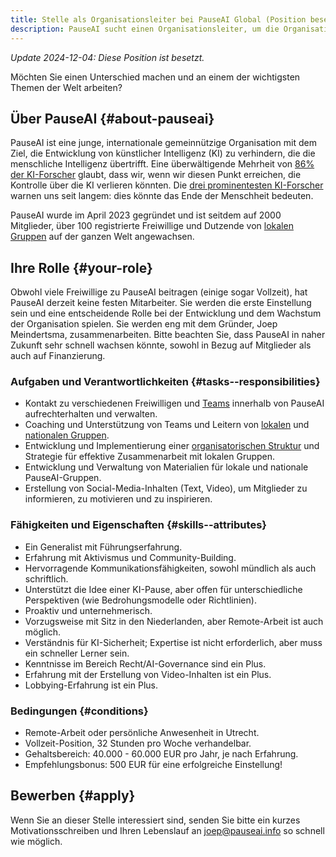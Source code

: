 ```yaml
---
title: Stelle als Organisationsleiter bei PauseAI Global (Position besetzt)
description: PauseAI sucht einen Organisationsleiter, um die Organisation zu unterstützen und lokale Gruppen zu koordinieren.
---
```


_Update 2024-12-04: Diese Position ist besetzt._

Möchten Sie einen Unterschied machen und an einem der wichtigsten Themen der Welt arbeiten?

## Über PauseAI {#about-pauseai}

PauseAI ist eine junge, internationale gemeinnützige Organisation mit dem Ziel, die Entwicklung von künstlicher Intelligenz (KI) zu verhindern, die die menschliche Intelligenz übertrifft.
Eine überwältigende Mehrheit von [86% der KI-Forscher](https://wiki.aiimpacts.org/ai_timelines/predictions_of_human-level_ai_timelines/ai_timeline_surveys/2023_expert_survey_on_progress_in_ai) glaubt, dass wir, wenn wir diesen Punkt erreichen, die Kontrolle über die KI verlieren könnten.
Die [drei prominentesten KI-Forscher](https://twitter.com/PauseAI/status/1734641804245455017) warnen uns seit langem: dies könnte das Ende der Menschheit bedeuten.

PauseAI wurde im April 2023 gegründet und ist seitdem auf 2000 Mitglieder, über 100 registrierte Freiwillige und Dutzende von [lokalen Gruppen](/communities) auf der ganzen Welt angewachsen.

## Ihre Rolle {#your-role}

Obwohl viele Freiwillige zu PauseAI beitragen (einige sogar Vollzeit), hat PauseAI derzeit keine festen Mitarbeiter.
Sie werden die erste Einstellung sein und eine entscheidende Rolle bei der Entwicklung und dem Wachstum der Organisation spielen.
Sie werden eng mit dem Gründer, Joep Meindertsma, zusammenarbeiten.
Bitte beachten Sie, dass PauseAI in naher Zukunft sehr schnell wachsen könnte, sowohl in Bezug auf Mitglieder als auch auf Finanzierung.

### Aufgaben und Verantwortlichkeiten {#tasks--responsibilities}

- Kontakt zu verschiedenen Freiwilligen und [Teams](/teams) innerhalb von PauseAI aufrechterhalten und verwalten.
- Coaching und Unterstützung von Teams und Leitern von [lokalen](/communities) und [nationalen Gruppen](/national-groups).
- Entwicklung und Implementierung einer [organisatorischen Struktur](/organization) und Strategie für effektive Zusammenarbeit mit lokalen Gruppen.
- Entwicklung und Verwaltung von Materialien für lokale und nationale PauseAI-Gruppen.
- Erstellung von Social-Media-Inhalten (Text, Video), um Mitglieder zu informieren, zu motivieren und zu inspirieren.

### Fähigkeiten und Eigenschaften {#skills--attributes}

- Ein Generalist mit Führungserfahrung.
- Erfahrung mit Aktivismus und Community-Building.
- Hervorragende Kommunikationsfähigkeiten, sowohl mündlich als auch schriftlich.
- Unterstützt die Idee einer KI-Pause, aber offen für unterschiedliche Perspektiven (wie Bedrohungsmodelle oder Richtlinien).
- Proaktiv und unternehmerisch.
- Vorzugsweise mit Sitz in den Niederlanden, aber Remote-Arbeit ist auch möglich.
- Verständnis für KI-Sicherheit; Expertise ist nicht erforderlich, aber muss ein schneller Lerner sein.
- Kenntnisse im Bereich Recht/AI-Governance sind ein Plus.
- Erfahrung mit der Erstellung von Video-Inhalten ist ein Plus.
- Lobbying-Erfahrung ist ein Plus.

### Bedingungen {#conditions}

- Remote-Arbeit oder persönliche Anwesenheit in Utrecht.
- Vollzeit-Position, 32 Stunden pro Woche verhandelbar.
- Gehaltsbereich: 40.000 - 60.000 EUR pro Jahr, je nach Erfahrung.
- Empfehlungsbonus: 500 EUR für eine erfolgreiche Einstellung!

## Bewerben {#apply}

Wenn Sie an dieser Stelle interessiert sind, senden Sie bitte ein kurzes Motivationsschreiben und Ihren Lebenslauf an [joep@pauseai.info](mailto:joep@pauseai.info) so schnell wie möglich.